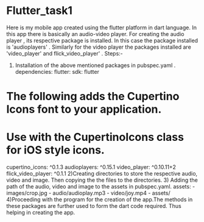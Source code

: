 # Flutter_task1
Here is my mobile app created using the flutter platform in dart language. In this app there is basically an audio-video player. For creating the audio player , its respective package is installed. In this case the package installed is 'audioplayers' . Similarly for the video player the packages installed are 'video_player' and flick_video_player' . 
Steps:-
1) Installation of the above mentioned packages in pubspec.yaml .
    dependencies:
  flutter:
    sdk: flutter

  # The following adds the Cupertino Icons font to your application.
  # Use with the CupertinoIcons class for iOS style icons.
  cupertino_icons: ^0.1.3
  audioplayers: ^0.15.1
  video_player: ^0.10.11+2
  flick_video_player: ^0.1.1
2)Creating directories to store the respective audio, video and image. Then copying the the files to the directories.
3) Adding the path of the audio, video and image to the assets in pubspec.yaml.
    assets:
      - images/crop.jpg
      - audio/audioplay.mp3
      - video/joy.mp4
      - assets/
 4)Proceeding with the program for the creation of the app.The methods in these packages are further used to form the dart code required. Thus helping in creating the app.     

